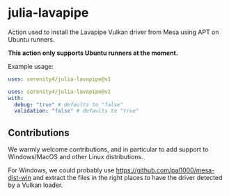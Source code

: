 # julia-lavapipe

Action used to install the Lavapipe Vulkan driver from Mesa using APT on Ubuntu runners.

**This action only supports Ubuntu runners at the moment.**

Example usage:

```yaml
uses: serenity4/julia-lavapipe@v1
```

```yaml
uses: serenity4/julia-lavapipe@v1
with:
  debug: "true" # defaults to "false"
  validation: "false" # defaults to "true"
```

## Contributions

We warmly welcome contributions, and in particular to add support to Windows/MacOS and other Linux distributions.

For Windows, we could probably use https://github.com/pal1000/mesa-dist-win and extract the files in the right places to have the driver detected by a Vulkan loader.
